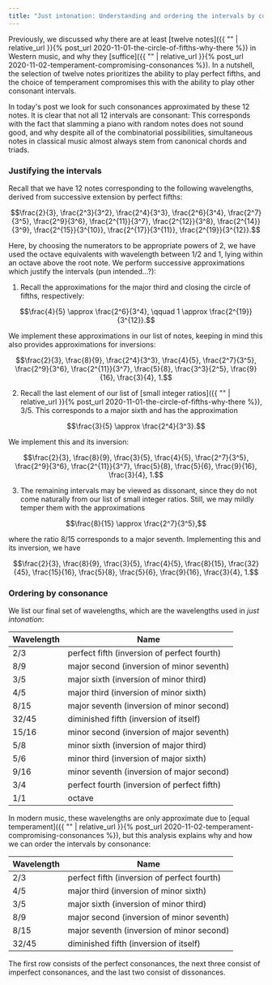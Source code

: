 ```yaml
---
title: "Just intonation: Understanding and ordering the intervals by consonance"
---
```


Previously, we discussed why there are at least [twelve notes]({{ "" | relative_url }}{% post_url 2020-11-01-the-circle-of-fifths-why-there %}) in Western music, and why they [suffice]({{ "" | relative_url }}{% post_url 2020-11-02-temperament-compromising-consonances %}). In a nutshell, the selection of twelve notes prioritizes the ability to play perfect fifths, and the choice of temperament compromises this with the ability to play other consonant intervals.

In today's post we look for such consonances approximated by these 12 notes. It is clear that not all 12 intervals are consonant: This corresponds with the fact that slamming a piano with random notes does not sound good, and why despite all of the combinatorial possibilities, simultaneous notes in classical music almost always stem from canonical chords and triads.

### Justifying the intervals

Recall that we have 12 notes corresponding to the following wavelengths, derived from successive extension by perfect fifths:

$$\frac{2}{3}, \frac{2^3}{3^2}, \frac{2^4}{3^3}, \frac{2^6}{3^4}, \frac{2^7}{3^5}, \frac{2^9}{3^6}, \frac{2^{11}}{3^7}, \frac{2^{12}}{3^8}, \frac{2^{14}}{3^9}, \frac{2^{15}}{3^{10}}, \frac{2^{17}}{3^{11}}, \frac{2^{19}}{3^{12}}.$$

Here, by choosing the numerators to be appropriate powers of 2, we have used the octave equivalents with wavelength between 1/2 and 1, lying within an octave above the root note. We perform successive approximations which justify the intervals (pun intended...?):

1) Recall the approximations for the major third and closing the circle of fifths, respectively:

$$\frac{4}{5} \approx \frac{2^6}{3^4}, \qquad 1 \approx \frac{2^{19}}{3^{12}}.$$

We implement these approximations in our list of notes, keeping in mind this also provides approximations for inversions:

$$\frac{2}{3}, \frac{8}{9}, \frac{2^4}{3^3}, \frac{4}{5}, \frac{2^7}{3^5}, \frac{2^9}{3^6}, \frac{2^{11}}{3^7}, \frac{5}{8}, \frac{3^3}{2^5}, \frac{9}{16}, \frac{3}{4}, 1.$$

2) Recall the last element of our list of [small integer ratios]({{ "" | relative_url }}{% post_url 2020-11-01-the-circle-of-fifths-why-there %}), 3/5. This corresponds to a major sixth and has the approximation

$$\frac{3}{5} \approx \frac{2^4}{3^3}.$$

We implement this and its inversion:

$$\frac{2}{3}, \frac{8}{9}, \frac{3}{5}, \frac{4}{5}, \frac{2^7}{3^5}, \frac{2^9}{3^6}, \frac{2^{11}}{3^7}, \frac{5}{8}, \frac{5}{6}, \frac{9}{16}, \frac{3}{4}, 1.$$

3) The remaining intervals may be viewed as dissonant, since they do not come naturally from our list of small integer ratios. Still, we may mildly temper them with the approximations

$$\frac{8}{15} \approx \frac{2^7}{3^5},$$

where the ratio 8/15 corresponds to a major seventh. Implementing this and its inversion, we have

$$\frac{2}{3}, \frac{8}{9}, \frac{3}{5}, \frac{4}{5}, \frac{8}{15}, \frac{32}{45}, \frac{15}{16}, \frac{5}{8}, \frac{5}{6}, \frac{9}{16}, \frac{3}{4}, 1.$$

### Ordering by consonance

We list our final set of wavelengths, which are the wavelengths used in _just intonation_:

| Wavelength | Name |
| ------------- | ------------- |
| 2/3 | perfect fifth (inversion of perfect fourth) |
| 8/9 | major second (inversion of minor seventh)  |
| 3/5 | major sixth (inversion of minor third) |
| 4/5 | major third (inversion of minor sixth) |
| 8/15 | major seventh (inversion of minor second) |
| 32/45 | diminished fifth (inversion of itself) |
| 15/16 | minor second (inversion of major seventh) |
| 5/8 | minor sixth (inversion of major third) |
| 5/6 | minor third (inversion of major sixth) |
| 9/16 | minor seventh (inversion of major second) |
| 3/4 | perfect fourth (inversion of perfect fifth) |
| 1/1 | octave |

In modern music, these wavelengths are only approximate due to [equal temperament]({{ "" | relative_url }}{% post_url 2020-11-02-temperament-compromising-consonances %}), but this analysis explains why and how we can order the intervals by consonance:

| Wavelength | Name |
| ------------- | ------------- |
| 2/3 | perfect fifth (inversion of perfect fourth) |
| 4/5 | major third (inversion of minor sixth) |
| 3/5 | major sixth (inversion of minor third) |
| 8/9 | major second (inversion of minor seventh) |
| 8/15 | major seventh (inversion of minor second) |
| 32/45 | diminished fifth (inversion of itself) |

The first row consists of the perfect consonances, the next three consist of imperfect consonances, and the last two consist of dissonances. 
<div id="controller1" class="controller"></div>			
<script>
var data = "X:1\nK:C\nQ:1/4=60\nCG[CG]2|CE[CE]2|CA[CA]2|CD[CD]2|CB[CB]2|C_G[C_G]2|\n";
makeInteractive( "controller1", data);
</script>
<style>
    svg .abcjs-tempo {
	display:none;
    }
<style>
